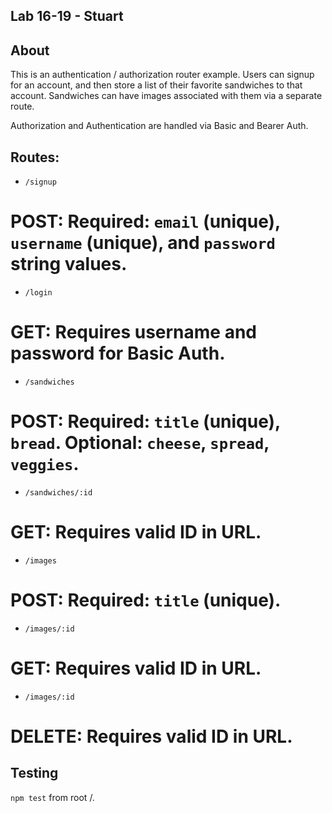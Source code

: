 ##  Lab 16-19 - Stuart

## About
This is an authentication / authorization router example. Users can signup for an account, and then store a list of their favorite sandwiches to that account. Sandwiches can have images associated with them via a separate route.

Authorization and Authentication are handled via Basic and Bearer Auth.

## Routes:
- `/signup`
# POST: Required: `email` (unique), `username` (unique), and `password` string values.

- `/login`
# GET: Requires username and password for Basic Auth.

- `/sandwiches`
# POST: Required: `title` (unique), `bread`. Optional: `cheese`, `spread`, `veggies`.
- `/sandwiches/:id`
# GET: Requires valid ID in URL.

- `/images`
# POST: Required: `title` (unique).
- `/images/:id`
# GET: Requires valid ID in URL.
- `/images/:id`
# DELETE: Requires valid ID in URL.

## Testing
`npm test` from root /.
